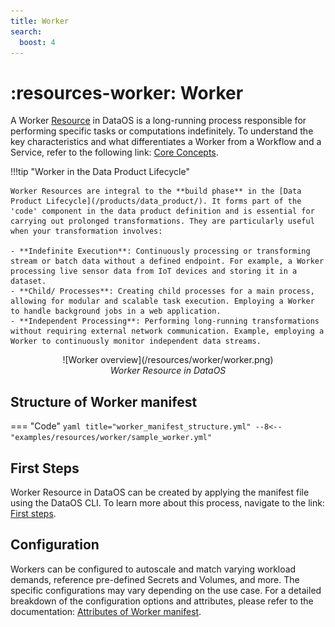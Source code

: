 ```yaml
---
title: Worker
search:
  boost: 4
---
```


# :resources-worker: Worker

A Worker [Resource](/resources/) in DataOS is a long-running process responsible for performing specific tasks or computations indefinitely. To understand the key characteristics and what differentiates a Worker from a Workflow and a Service, refer to the following link: [Core Concepts](/resources/worker/core_concepts/).

!!!tip "Worker in the Data Product Lifecycle"

    Worker Resources are integral to the **build phase** in the [Data Product Lifecycle](/products/data_product/). It forms part of the 'code' component in the data product definition and is essential for carrying out prolonged transformations. They are particularly useful when your transformation involves:

    - **Indefinite Execution**: Continuously processing or transforming stream or batch data without a defined endpoint. For example, a Worker processing live sensor data from IoT devices and storing it in a dataset. 
    - **Child/ Processes**: Creating child processes for a main process, allowing for modular and scalable task execution. Employing a Worker to handle background jobs in a web application.
    - **Independent Processing**: Performing long-running transformations without requiring external network communication. Example, employing a Worker to continuously monitor independent data streams.

<div style="text-align: center;" markdown="1">
![Worker overview](/resources/worker/worker.png)
<figcaption><i>Worker Resource in DataOS</i></figcaption>
</div>


## Structure of Worker manifest

<!-- === "Syntax"
    ![Worker manifest](/resources/worker/worker_annotated.png) -->

=== "Code"
    ```yaml title="worker_manifest_structure.yml"
    --8<-- "examples/resources/worker/sample_worker.yml"
    ```

## First Steps

Worker Resource in DataOS can be created by applying the manifest file using the DataOS CLI. To learn more about this process, navigate to the link: [First steps](/resources/worker/first_steps/).

## Configuration

Workers can be configured to autoscale and match varying workload demands, reference pre-defined Secrets and Volumes, and more. The specific configurations may vary depending on the use case. For a detailed breakdown of the configuration options and attributes, please refer to the documentation: [Attributes of Worker manifest](/resources/worker/configurations/).

<!-- ## Recipes

Workers orchestrate Stacks to accomplish myriad tasks. Below are some recipes to help you configure and utilize Workers effectively:

- [How to declare a Worker configuration within a Stack definition for seamless orchestration?](/resources/worker/how_to_guide/declare_a_stack_for_operation_with_a_worker/)
- [How to use a Worker for syncing data from Fastbase Stream to Lakehouse using the Fast Fun Stack?](/resources/worker/how_to_guide/syncing_data_from_fastbase_stream_to_lakehouse/)
- [How to use Workers for transforming Stream data using Bento Stack?](/resources/worker/how_to_guide/transforming_stream_data/)
- [How to autoscale Workers?](/resources/worker/how_to_guide/autoscale_workers/)
- [How to refer Secrets in Worker configuration?](/resources/worker/how_to_guide/referring_secrets_in_worker/) -->




